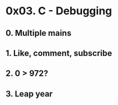 # 0x03. C - Debugging

## 0. Multiple mains

## 1. Like, comment, subscribe

## 2. 0 > 972?

## 3. Leap year


